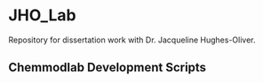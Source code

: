 # JHO_Lab

Repository for dissertation work with Dr. Jacqueline Hughes-Oliver.

## Chemmodlab Development Scripts
